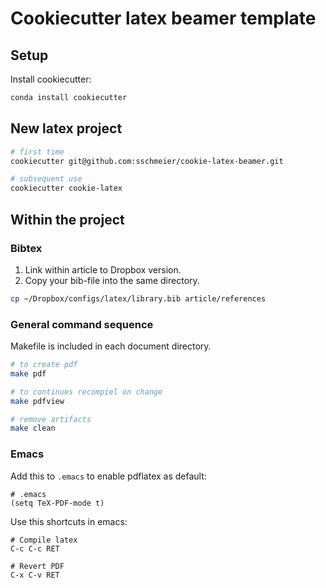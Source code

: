 # Cookiecutter latex beamer template



## Setup
Install cookiecutter:

```bash
conda install cookiecutter
```

## New latex project

```bash
# first time
cookiecutter git@github.com:sschmeier/cookie-latex-beamer.git

# subsequent use
cookiecutter cookie-latex
```


## Within the project

### Bibtex
1. Link within article to Dropbox version.
2. Copy your bib-file into the same directory.

```bash
cp ~/Dropbox/configs/latex/library.bib article/references
```

### General command sequence

Makefile is included in each document directory.

```bash
# to create pdf
make pdf

# to continues recompiel on change
make pdfview

# remove artifacts
make clean
```

### Emacs

Add this to `.emacs` to enable pdflatex as default:

```
# .emacs
(setq TeX-PDF-mode t)
```

Use this shortcuts in emacs:

```
# Compile latex
C-c C-c RET

# Revert PDF
C-x C-v RET
```

